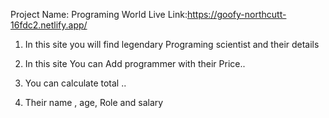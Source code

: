 Project Name: Programing World
Live Link:https://goofy-northcutt-16fdc2.netlify.app/

1. In this site you will find legendary Programing scientist and their details

2. In this site You can Add programmer with their Price..
3. You can calculate total ..
4. Their name , age, Role and salary
